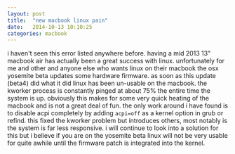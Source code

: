 ```yaml
---
layout: post
title:  "new macbook linux pain"
date:   2014-10-13 10:10:25
categories: macbook
---
```

i haven't seen this error listed anywhere before. having a mid 2013 13" macbook
air has actually been a great success with linux. unfortunately for me and other
and anyone else who wants linux on their macbook the osx yosemite beta updates
some hardware firmware. as soon as this update (beta4) did what it did linux has
been un-usable on the macbook. the kworker process is constantly pinged at about
75% the entire time the system is up. obviously this makes for some very quick
heating of the macbook and is not a great deal of fun. the only work around i
have found is to disable acpi completely by adding `acpi=off` as a kernel option
in grub or refind. this fixed the kworker problem but introduces others, most
notably is the system is far less responsive. i will continue to look into a
solution for this but i believe if you are on the yosemite beta linux will not
be very usable for quite awhile until the firmware patch is integrated into the
kernel.
